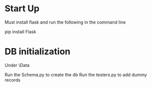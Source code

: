 # Start Up
Must install flask and run the following in the command line 

pip install Flask

# DB initialization
Under \Data

Run the Schema.py to create the db
Run the testers.py to add dummy records


